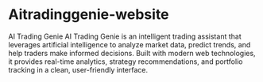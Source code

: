 # Aitradinggenie-website
AI Trading Genie AI Trading Genie is an intelligent trading assistant that leverages artificial intelligence to analyze market data, predict trends, and help traders make informed decisions. Built with modern web technologies, it provides real-time analytics, strategy recommendations, and portfolio tracking in a clean, user-friendly interface.
